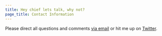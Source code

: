 ```yaml
---
title: Hey chief lets talk, why not?
page_title: Contact Information
---
```


Please direct all questions and comments <a href="mailto:greg@airbagindustries.com?subject=Hello Airbag">via email</a> or hit me up on <a href="http://www.twitter.com/brilliantcrank.com">Twitter</a>.